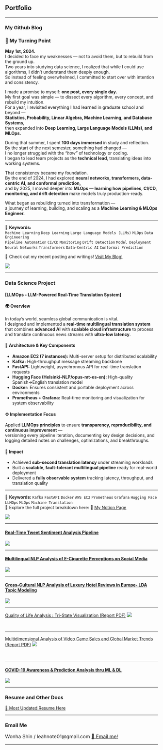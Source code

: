 ## Portfolio

---
### My Github Blog
### 🚀 My Turning Point

**May 1st, 2024.**  
I decided to face my weaknesses — not to avoid them, but to rebuild from the ground up.  
Two years into studying data science, I realized that while I could use algorithms, I didn’t understand them deeply enough.  
So instead of feeling overwhelmed, I committed to start over with intention and consistency.

I made a promise to myself: **one post, every single day.**  
My first goal was simple — to dissect every algorithm, every concept, and rebuild my intuition.  
For a year, I revisited everything I had learned in graduate school and beyond —  
**Statistics, Probability, Linear Algebra, Machine Learning, and Database Systems,**  
then expanded into **Deep Learning, Large Language Models (LLMs), and MLOps.**

During that summer, I spent **100 days immersed** in study and reflection.  
By the start of the next semester, something had changed —  
I no longer struggled with the *“how”* of technology or coding.  
I began to lead team projects as the **technical lead**, translating ideas into working systems.

That consistency became my foundation.  
By the end of 2024, I had explored **neural networks, transformers, data-centric AI, and conformal prediction,**  
and by 2025, I moved deeper into **MLOps — learning how pipelines, CI/CD, monitoring, and drift detection** make models truly production-ready.

What began as rebuilding turned into transformation —  
a journey of learning, building, and scaling as a **Machine Learning & MLOps Engineer.**

---

📘 **Keywords:**  
`Machine Learning` `Deep Learning` `Large Language Models (LLMs)` `MLOps` `Data Engineering`  
`Pipeline Automation` `CI/CD` `Monitoring` `Drift Detection` `Model Deployment`  
`Neural Networks` `Transformers` `Data-Centric AI` `Conformal Prediction`  

🚀 Check out my recent posting and writings! <a href="https://leahnote01.github.io/blog/">Visit My Blog! </a>
<!-- Remove above link if you don't want to attibute -->

<img src="images/timestamp_2.JPG?raw=true"/>


---

### Data Science Project

#### [LLMOps - LLM-Powered Real-Time Translation System]

#### 🌍 Overview  
In today’s world, seamless global communication is vital.  
I designed and implemented a **real-time multilingual translation system** that combines **advanced AI** with **scalable cloud infrastructure** to process and translate continuous news streams with **ultra-low latency**.

#### 🧩 Architecture & Key Components  
- **Amazon EC2 (7 instances):** Multi-server setup for distributed scalability  
- **Kafka:** High-throughput message streaming backbone  
- **FastAPI:** Lightweight, asynchronous API for real-time translation requests  
- **Hugging Face (Helsinki-NLP/opus-mt-es-en):** High-quality Spanish→English translation model  
- **Docker:** Ensures consistent and portable deployment across environments  
- **Prometheus + Grafana:** Real-time monitoring and visualization for system observability  

#### ⚙️ Implementation Focus  
Applied **LLMOps principles** to ensure **transparency, reproducibility, and continuous improvement** —  
versioning every pipeline iteration, documenting key design decisions, and logging detailed notes on challenges, optimizations, and breakthroughs.

#### 🚀 Impact  
- Achieved **sub-second translation latency** under streaming workloads  
- Built a **scalable, fault-tolerant multilingual pipeline** ready for real-world deployment  
- Delivered a **fully observable system** tracking latency, throughput, and translation quality  

---

📘 **Keywords:** `Kafka` `FastAPI` `Docker` `AWS EC2` `Prometheus` `Grafana` `Hugging Face` `LLMOps` `MLOps` `Machine Translation`  
📌 Explore the full project breakdown here: 🔗 [My Notion Page](https://believed-chevre-225.notion.site/LLMOps-Project-197e7805c3c481aaa37cfc9388a6c2da?pvs=4)

<img src="images/llm.JPG?raw=true"/>


<br>


---
#### [Real-Time Tweet Sentiment Analysis Pipeline](realtime_tweet.md)
<img src="images/realtime_tweet.png?raw=true"/>

---
#### [Multilingual NLP Analysis of E-Cigarette Perceptions on Social Media](ecigar.md)
<img src="images/ecigar.JPG?raw=true"/>

---

#### [Cross-Cultural NLP Analysis of Luxury Hotel Reviews in Europe- LDA Topic Modeling](/nlp_hotel_review.md)
<img src="images/HRA.JPG?raw=true"/>

<br>

---
[Quality of Life Analysis : Tri-State Visualization (Report PDF)](/pdf/Quality_of_Life_Analysis.pdf)
<img src="images/QOL.JPG?raw=true"/>

<br>

---
[Multidimensional Analysis of Video Game Sales and Global Market Trends (Report PDF)](/pdf/Stats_Project_Final.pdf)
<img src="images/stat.JPG?raw=true"/>

<br>

---

#### [COVID-19 Awareness & Prediction Analysis thru ML & DL ](/covid19_ohio_awareness.md)
<img src="images/OHIO.JPG?raw=true"/>

<br>


---
### Resume and Other Docs
[🙌 Most Updated Resume Here](/pdf/ML_Resume_Wonha_Shin.pdf)


<!-- - [Project 2 Title](http://example.com/) -->
<!-- - [Project 3 Title](http://example.com/) -->
<!-- - [Project 4 Title](http://example.com/) -->
<!-- - [Project 5 Title](http://example.com/) -->

---


### Email Me

<p style="font-size:16px"> Wonha Shin / leahnote01@gmail.com <a href="mailto:leahnote01@gmail.com"> 📩 Email me! </a></p>
<!-- Remove above link if you don't want to attibute -->

---
